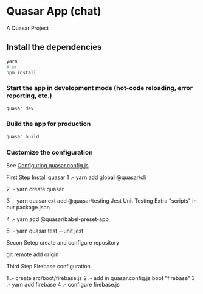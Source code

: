 # Quasar App (chat)

A Quasar Project

## Install the dependencies
```bash
yarn
# or
npm install
```

### Start the app in development mode (hot-code reloading, error reporting, etc.)
```bash
quasar dev
```


### Build the app for production
```bash
quasar build
```

### Customize the configuration
See [Configuring quasar.config.js](https://v2.quasar.dev/quasar-cli-vite/quasar-config-js).

First Step  Install quasar
1 .- yarn add global @quasar/cli

2 .- yarn create quasar

3 .- yarn quasar ext add @quasar/testing 
     Jest Unit Testing 
     Extra "scripts" in our package.json
     
4 .- yarn add @quasar/babel-preset-app

5 .- yarn quasar test --unit jest

Secon Setep create and configure repository

git remote add origin

Third Step Firebase configuration

1 .- create src/boot/firebase.js
2 .- add in quasar.config.js boot "firebase"
3 .- yarn add firebase
4 .- configure firebase.js